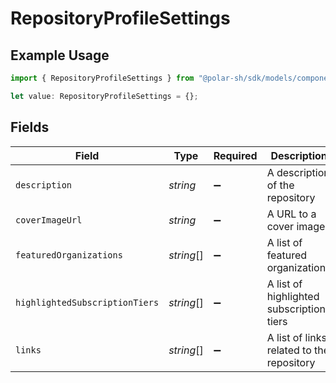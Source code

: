 # RepositoryProfileSettings

## Example Usage

```typescript
import { RepositoryProfileSettings } from "@polar-sh/sdk/models/components/repositoryprofilesettings.js";

let value: RepositoryProfileSettings = {};
```

## Fields

| Field                                     | Type                                      | Required                                  | Description                               |
| ----------------------------------------- | ----------------------------------------- | ----------------------------------------- | ----------------------------------------- |
| `description`                             | *string*                                  | :heavy_minus_sign:                        | A description of the repository           |
| `coverImageUrl`                           | *string*                                  | :heavy_minus_sign:                        | A URL to a cover image                    |
| `featuredOrganizations`                   | *string*[]                                | :heavy_minus_sign:                        | A list of featured organizations          |
| `highlightedSubscriptionTiers`            | *string*[]                                | :heavy_minus_sign:                        | A list of highlighted subscription tiers  |
| `links`                                   | *string*[]                                | :heavy_minus_sign:                        | A list of links related to the repository |